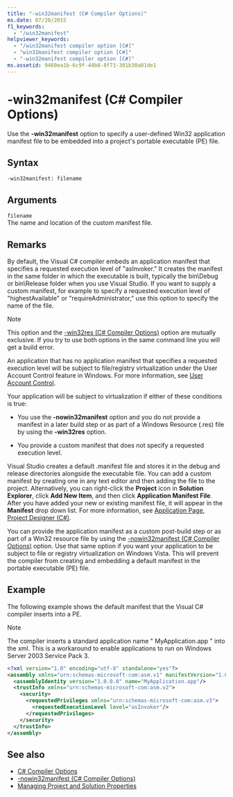 ```yaml
---
title: "-win32manifest (C# Compiler Options)"
ms.date: 07/20/2015
f1_keywords: 
  - "/win32manifest"
helpviewer_keywords: 
  - "/win32manifest compiler option [C#]"
  - "win32manifest compiler option [C#]"
  - "-win32manifest compiler option [C#]"
ms.assetid: 9460ea1b-6c9f-44b8-8f73-301b30a01de1
---
```

# -win32manifest (C# Compiler Options)
Use the **-win32manifest** option to specify a user-defined Win32 application manifest file to be embedded into a project's portable executable (PE) file.  
  
## Syntax  
  
```console  
-win32manifest: filename  
```  
  
## Arguments  
 `filename`  
 The name and location of the custom manifest file.  
  
## Remarks  
 By default, the Visual C# compiler embeds an application manifest that specifies a requested execution level of "asInvoker." It creates the manifest in the same folder in which the executable is built, typically the bin\Debug or bin\Release folder when you use Visual Studio. If you want to supply a custom manifest, for example to specify a requested execution level of "highestAvailable" or "requireAdministrator," use this option to specify the name of the file.  
  
> [!NOTE]
> This option and the [-win32res (C# Compiler Options)](./win32res-compiler-option.md) option are mutually exclusive. If you try to use both options in the same command line you will get a build error.  
  
 An application that has no application manifest that specifies a requested execution level will be subject to file/registry virtualization under the User Account Control feature in Windows. For more information, see [User Account Control](/windows/access-protection/user-account-control/user-account-control-overview).  
  
 Your application will be subject to virtualization if either of these conditions is true:  
  
- You use the **-nowin32manifest** option and you do not provide a manifest in a later build step or as part of a Windows Resource (.res) file by using the **-win32res** option.  
  
- You provide a custom manifest that does not specify a requested execution level.  
  
 Visual Studio creates a default .manifest file and stores it in the debug and release directories alongside the executable file. You can add a custom manifest by creating one in any text editor and then adding the file to the project. Alternatively, you can right-click the **Project** icon in **Solution Explorer**, click **Add New Item**, and then click **Application Manifest File**. After you have added your new or existing manifest file, it will appear in the **Manifest** drop down list. For more information, see [Application Page, Project Designer (C#)](/visualstudio/ide/reference/application-page-project-designer-csharp).  
  
 You can provide the application manifest as a custom post-build step or as part of a Win32 resource file by using the [-nowin32manifest (C# Compiler Options)](./nowin32manifest-compiler-option.md) option. Use that same option if you want your application to be subject to file or registry virtualization on Windows Vista. This will prevent the compiler from creating and embedding a default manifest in the portable executable (PE) file.  
  
## Example  
 The following example shows the default manifest that the Visual C# compiler inserts into a PE.  
  
> [!NOTE]
> The compiler inserts a standard application name " MyApplication.app " into the xml. This is a workaround to enable applications to run on Windows Server 2003 Service Pack 3.  
  
```xml  
<?xml version="1.0" encoding="utf-8" standalone="yes"?>  
<assembly xmlns="urn:schemas-microsoft-com:asm.v1" manifestVersion="1.0">  
  <assemblyIdentity version="1.0.0.0" name="MyApplication.app"/>  
  <trustInfo xmlns="urn:schemas-microsoft-com:asm.v2">  
    <security>  
      <requestedPrivileges xmlns="urn:schemas-microsoft-com:asm.v3">  
        <requestedExecutionLevel level="asInvoker"/>  
      </requestedPrivileges>  
    </security>  
  </trustInfo>  
</assembly>  
```  
  
## See also

- [C# Compiler Options](./index.md)
- [-nowin32manifest (C# Compiler Options)](./nowin32manifest-compiler-option.md)
- [Managing Project and Solution Properties](/visualstudio/ide/managing-project-and-solution-properties)
